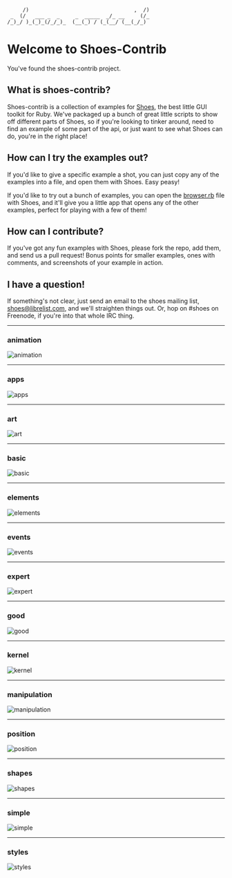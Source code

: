          /)                                  ,  /)
     _  (/   ___ _  _     _  _____  _/_ __     (/_
    /_)_/ )_(_)_(/_/_)_  (__(_) / (_(__/ (__(_/_) 
                                               
# Welcome to Shoes-Contrib

You've found the shoes-contrib project.

## What is shoes-contrib?

Shoes-contrib is a collection of examples for [Shoes](http://shoesrb.com/),
the best little GUI toolkit for Ruby. We've packaged up a bunch of great
little scripts to show off different parts of Shoes, so if you're looking
to tinker around, need to find an example of some part of the api, or just
want to see what Shoes can do, you're in the right place!

## How can I try the examples out?

If you'd like to give a specific example a shot, you can just copy any of
the examples into a file, and open them with Shoes. Easy peasy!

If you'd like to try out a bunch of examples, you can open the [browser.rb](http://github.com/shoes/shoes-contrib/blob/master/browser.rb)
file with Shoes, and it'll give you a little app that opens any of the other
examples, perfect for playing with a few of them!

## How can I contribute?

If you've got any fun examples with Shoes, please fork the repo, add them, and
send us a pull request! Bonus points for smaller examples, ones with comments,
and screenshots of your example in action.

## I have a question!

If something's not clear, just send an email to the shoes mailing list, shoes@librelist.com, and we'll straighten things out. Or, hop on #shoes on Freenode, if you're into that whole IRC thing.

<!--
TODO `animation/pulsate.rb` references an image that doesn't exist.
TODO `app/download-and-save.rb` references an image that should be locally cached and another that doesn't exist.
TODO `basic/class-book.rb` doesn't run.
TODO `basic/url-shoes-subclassing.rb` doesn't run.
TODO `elements/image-icon.rb` references an image which should be locally cached.
TODO `expert/funnies.rb` doesn't work.  It's probably referencing online data which doesn't exist.
TODO `kernel/debug.rb` doesn't work.
TODO `simple/bounce.rb` references images which don't exist.
TODO `simple/form.rb` references images which don't exist.
TODO `simple/video.rb` doesn't work.  It's probably referencing online data which doesn't exist.
-->


---
### animation
![animation](raw/master/category_thumbnails/animation.png)

---
### apps
![apps](raw/master/category_thumbnails/default-thumbnail.png)

---
### art
![art](raw/master/category_thumbnails/default-thumbnail.png)

---
### basic
![basic](raw/master/category_thumbnails/default-thumbnail.png)

---
### elements
![elements](raw/master/category_thumbnails/default-thumbnail.png)

---
### events
![events](raw/master/category_thumbnails/default-thumbnail.png)

---
### expert
![expert](raw/master/category_thumbnails/default-thumbnail.png)

---
### good
![good](raw/master/category_thumbnails/default-thumbnail.png)

---
### kernel
![kernel](raw/master/category_thumbnails/default-thumbnail.png)

---
### manipulation
![manipulation](raw/master/category_thumbnails/default-thumbnail.png)

---
### position
![position](raw/master/category_thumbnails/default-thumbnail.png)

---
### shapes
![shapes](raw/master/category_thumbnails/default-thumbnail.png)

---
### simple
![simple](raw/master/category_thumbnails/default-thumbnail.png)

---
### styles
![styles](raw/master/category_thumbnails/default-thumbnail.png)

